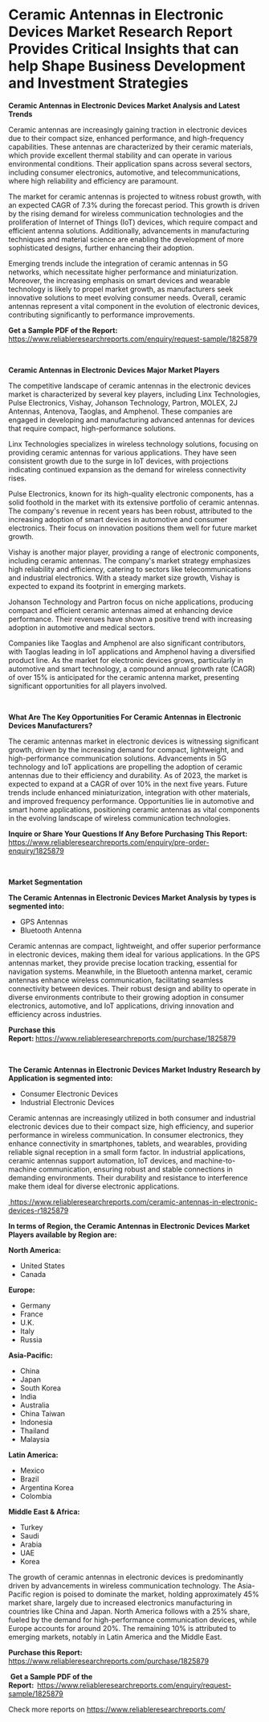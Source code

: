 <p><h1>Ceramic Antennas in Electronic Devices Market Research Report Provides Critical Insights that can help Shape Business Development and Investment Strategies</h1></p><p><strong>Ceramic Antennas in Electronic Devices Market Analysis and Latest Trends</strong></p>
<p><p>Ceramic antennas are increasingly gaining traction in electronic devices due to their compact size, enhanced performance, and high-frequency capabilities. These antennas are characterized by their ceramic materials, which provide excellent thermal stability and can operate in various environmental conditions. Their application spans across several sectors, including consumer electronics, automotive, and telecommunications, where high reliability and efficiency are paramount.</p><p>The market for ceramic antennas is projected to witness robust growth, with an expected CAGR of 7.3% during the forecast period. This growth is driven by the rising demand for wireless communication technologies and the proliferation of Internet of Things (IoT) devices, which require compact and efficient antenna solutions. Additionally, advancements in manufacturing techniques and material science are enabling the development of more sophisticated designs, further enhancing their adoption.</p><p>Emerging trends include the integration of ceramic antennas in 5G networks, which necessitate higher performance and miniaturization. Moreover, the increasing emphasis on smart devices and wearable technology is likely to propel market growth, as manufacturers seek innovative solutions to meet evolving consumer needs. Overall, ceramic antennas represent a vital component in the evolution of electronic devices, contributing significantly to performance improvements.</p></p>
<p><strong>Get a Sample PDF of the Report:&nbsp;</strong> <a href="https://www.reliableresearchreports.com/enquiry/request-sample/1825879?utm_campaign=3557&utm_medium=2&utm_source=Github&utm_content=ia&utm_term=06042025&utm_id=ceramic-antennas-in-electronic-devices">https://www.reliableresearchreports.com/enquiry/request-sample/1825879</a></p>
<p>&nbsp;</p>
<p><strong>Ceramic Antennas in Electronic Devices Major Market Players</strong></p>
<p><p>The competitive landscape of ceramic antennas in the electronic devices market is characterized by several key players, including Linx Technologies, Pulse Electronics, Vishay, Johanson Technology, Partron, MOLEX, 2J Antennas, Antenova, Taoglas, and Amphenol. These companies are engaged in developing and manufacturing advanced antennas for devices that require compact, high-performance solutions.</p><p>Linx Technologies specializes in wireless technology solutions, focusing on providing ceramic antennas for various applications. They have seen consistent growth due to the surge in IoT devices, with projections indicating continued expansion as the demand for wireless connectivity rises.</p><p>Pulse Electronics, known for its high-quality electronic components, has a solid foothold in the market with its extensive portfolio of ceramic antennas. The company's revenue in recent years has been robust, attributed to the increasing adoption of smart devices in automotive and consumer electronics. Their focus on innovation positions them well for future market growth.</p><p>Vishay is another major player, providing a range of electronic components, including ceramic antennas. The company's market strategy emphasizes high reliability and efficiency, catering to sectors like telecommunications and industrial electronics. With a steady market size growth, Vishay is expected to expand its footprint in emerging markets.</p><p>Johanson Technology and Partron focus on niche applications, producing compact and efficient ceramic antennas aimed at enhancing device performance. Their revenues have shown a positive trend with increasing adoption in automotive and medical sectors.</p><p>Companies like Taoglas and Amphenol are also significant contributors, with Taoglas leading in IoT applications and Amphenol having a diversified product line. As the market for electronic devices grows, particularly in automotive and smart technology, a compound annual growth rate (CAGR) of over 15% is anticipated for the ceramic antenna market, presenting significant opportunities for all players involved.</p></p>
<p>&nbsp;</p>
<p><strong>What Are The Key Opportunities For Ceramic Antennas in Electronic Devices Manufacturers?</strong></p>
<p><p>The ceramic antennas market in electronic devices is witnessing significant growth, driven by the increasing demand for compact, lightweight, and high-performance communication solutions. Advancements in 5G technology and IoT applications are propelling the adoption of ceramic antennas due to their efficiency and durability. As of 2023, the market is expected to expand at a CAGR of over 10% in the next five years. Future trends include enhanced miniaturization, integration with other materials, and improved frequency performance. Opportunities lie in automotive and smart home applications, positioning ceramic antennas as vital components in the evolving landscape of wireless communication technologies.</p></p>
<p><strong>Inquire or Share Your Questions If Any Before Purchasing This Report:</strong> <a href="https://www.reliableresearchreports.com/enquiry/pre-order-enquiry/1825879?utm_campaign=3557&utm_medium=2&utm_source=Github&utm_content=ia&utm_term=06042025&utm_id=ceramic-antennas-in-electronic-devices">https://www.reliableresearchreports.com/enquiry/pre-order-enquiry/1825879</a></p>
<p>&nbsp;</p>
<p><strong>Market Segmentation</strong></p>
<p><strong>The Ceramic Antennas in Electronic Devices Market Analysis by types is segmented into:</strong></p>
<p><ul><li>GPS Antennas</li><li>Bluetooth Antenna</li></ul></p>
<p><p>Ceramic antennas are compact, lightweight, and offer superior performance in electronic devices, making them ideal for various applications. In the GPS antennas market, they provide precise location tracking, essential for navigation systems. Meanwhile, in the Bluetooth antenna market, ceramic antennas enhance wireless communication, facilitating seamless connectivity between devices. Their robust design and ability to operate in diverse environments contribute to their growing adoption in consumer electronics, automotive, and IoT applications, driving innovation and efficiency across industries.</p></p>
<p><strong>Purchase this Report:&nbsp;</strong><a href="https://www.reliableresearchreports.com/purchase/1825879?utm_campaign=3557&utm_medium=2&utm_source=Github&utm_content=ia&utm_term=06042025&utm_id=ceramic-antennas-in-electronic-devices">https://www.reliableresearchreports.com/purchase/1825879</a></p>
<p>&nbsp;</p>
<p><strong>The Ceramic Antennas in Electronic Devices Market Industry Research by Application is segmented into:</strong></p>
<p><ul><li>Consumer Electronic Devices</li><li>Industrial Electronic Devices</li></ul></p>
<p><p>Ceramic antennas are increasingly utilized in both consumer and industrial electronic devices due to their compact size, high efficiency, and superior performance in wireless communication. In consumer electronics, they enhance connectivity in smartphones, tablets, and wearables, providing reliable signal reception in a small form factor. In industrial applications, ceramic antennas support automation, IoT devices, and machine-to-machine communication, ensuring robust and stable connections in demanding environments. Their durability and resistance to interference make them ideal for diverse electronic applications.</p></p>
<p><a href="https://www.reliableresearchreports.com/ceramic-antennas-in-electronic-devices-r1825879?utm_campaign=3557&utm_medium=2&utm_source=Github&utm_content=ia&utm_term=06042025&utm_id=ceramic-antennas-in-electronic-devices">&nbsp;https://www.reliableresearchreports.com/ceramic-antennas-in-electronic-devices-r1825879</a></p>
<p><strong>In terms of Region, the Ceramic Antennas in Electronic Devices Market Players available by Region are:</strong></p>
<p>
    <p> <strong> North America: </strong>
        <ul>
            <li>United States</li>
            <li>Canada</li>
        </ul>
        </p> 
    <p> <strong> Europe: </strong>
        <ul>
            <li>Germany</li>
            <li>France</li>
            <li>U.K.</li>
            <li>Italy</li>
            <li>Russia</li>
        </ul>
        </p> 
    <p> <strong> Asia-Pacific: </strong>
        <ul>
            <li>China</li>
            <li>Japan</li>
            <li>South Korea</li>
            <li>India</li>
            <li>Australia</li>
            <li>China Taiwan</li>
            <li>Indonesia</li>
            <li>Thailand</li>
            <li>Malaysia</li>
        </ul>
        </p> 
    <p> <strong> Latin America: </strong>
        <ul>
            <li>Mexico</li>
            <li>Brazil</li>
            <li>Argentina Korea</li>
            <li>Colombia</li>
        </ul>
        </p> 
    <p> <strong> Middle East & Africa: </strong>
        <ul>
            <li>Turkey</li>
            <li>Saudi</li>
            <li>Arabia</li>
            <li>UAE</li>
            <li>Korea</li>
        </ul>
    </p>
    </p>
<p><p>The growth of ceramic antennas in electronic devices is predominantly driven by advancements in wireless communication technology. The Asia-Pacific region is poised to dominate the market, holding approximately 45% market share, largely due to increased electronics manufacturing in countries like China and Japan. North America follows with a 25% share, fueled by the demand for high-performance communication devices, while Europe accounts for around 20%. The remaining 10% is attributed to emerging markets, notably in Latin America and the Middle East.</p></p>
<p><strong>Purchase this Report: </strong><a href="https://www.reliableresearchreports.com/purchase/1825879?utm_campaign=3557&utm_medium=2&utm_source=Github&utm_content=ia&utm_term=06042025&utm_id=ceramic-antennas-in-electronic-devices">https://www.reliableresearchreports.com/purchase/1825879</a></p>
<p>&nbsp;<strong>Get a Sample PDF of the Report:&nbsp;&nbsp;</strong><a href="https://www.reliableresearchreports.com/enquiry/request-sample/1825879?utm_campaign=3557&utm_medium=2&utm_source=Github&utm_content=ia&utm_term=06042025&utm_id=ceramic-antennas-in-electronic-devices">https://www.reliableresearchreports.com/enquiry/request-sample/1825879</a></p>
<p><strong></strong></p>
<p>Check more reports on <a href="https://www.reliableresearchreports.com/?utm_campaign=3557&utm_medium=2&utm_source=Github&utm_content=ia&utm_term=06042025&utm_id=ceramic-antennas-in-electronic-devices">https://www.reliableresearchreports.com/</a></p>